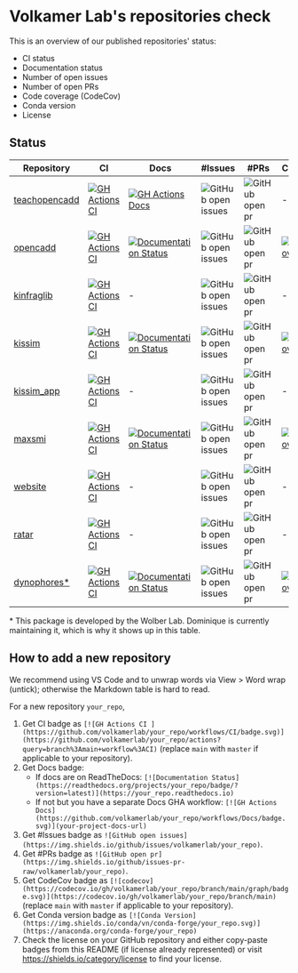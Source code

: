 # Volkamer Lab's repositories check

This is an overview of our published repositories' status:
- CI status
- Documentation status
- Number of open issues
- Number of open PRs
- Code coverage (CodeCov)
- Conda version
- License

## Status

| Repository | CI | Docs | #Issues | #PRs | CodeCov | Conda | Licence |
|---|---|---|---|---|---|---|---|
| [teachopencadd](https://github.com/volkamerlab/teachopencadd) | [![GH Actions CI](https://github.com/volkamerlab/teachopencadd/workflows/CI/badge.svg)](https://github.com/volkamerlab/teachopencadd/actions?query=branch%3Amaster+workflow%3ACI)     | [![GH Actions Docs](https://github.com/volkamerlab/teachopencadd/workflows/Docs/badge.svg)](https://projects.volkamerlab.org/teachopencadd/) | ![GitHub open issues](https://img.shields.io/github/issues/volkamerlab/teachopencadd)   | ![GitHub open pr](https://img.shields.io/github/issues-pr-raw/volkamerlab/teachopencadd)   | -                                                                                                                                                | [![Conda Version](https://img.shields.io/conda/vn/conda-forge/opencadd.svg)](https://anaconda.org/conda-forge/opencadd)           | [![License: CC BY 4.0](https://img.shields.io/badge/License-CC%20BY%204.0-lightgrey.svg)](https://creativecommons.org/licenses/by/4.0/) |
| [opencadd](https://github.com/volkamerlab/opencadd)           | [![GH Actions CI](https://github.com/volkamerlab/opencadd/workflows/CI/badge.svg)](https://github.com/volkamerlab/opencadd/actions?query=branch%3Amaster)                             | [![Documentation Status](https://readthedocs.org/projects/opencadd/badge/?version=latest)](https://opencadd.readthedocs.io)                  | ![GitHub open issues](https://img.shields.io/github/issues/volkamerlab/opencadd)        | ![GitHub open pr](https://img.shields.io/github/issues-pr-raw/volkamerlab/opencadd)        | [![codecov](https://codecov.io/gh/volkamerlab/opencadd/branch/master/graph/badge.svg)](https://codecov.io/gh/volkamerlab/opencadd/branch/master) | [![Conda Version](https://img.shields.io/conda/vn/conda-forge/teachopencadd.svg)](https://anaconda.org/conda-forge/teachopencadd) | [![License](https://img.shields.io/badge/License-MIT-blue.svg)](https://opensource.org/licenses/MIT)                                    |
| [kinfraglib](https://github.com/volkamerlab/kinfraglib)       | [![GH Actions CI](https://github.com/volkamerlab/kinfraglib/workflows/CI/badge.svg)](https://github.com/volkamerlab/kinfraglib/actions?query=branch%3Amaster+workflow%3ACI)           | -                                                                                                                                            | ![GitHub open issues](https://img.shields.io/github/issues/volkamerlab/kinfraglib)      | ![GitHub open pr](https://img.shields.io/github/issues-pr-raw/volkamerlab/kinfraglib)      | -                                                                                                                                                | -                                                                                                                                 | [![License](https://img.shields.io/badge/License-MIT-blue.svg)](https://opensource.org/licenses/MIT)                                    |
| [kissim](https://github.com/volkamerlab/kissim)               | [![GH Actions CI](https://github.com/volkamerlab/kissim/workflows/CI/badge.svg)](https://github.com/volkamerlab/kissim/actions?query=branch%3Amain+workflow%3ACI)                     | [![Documentation Status](https://readthedocs.org/projects/kissim/badge/?version=latest)](https://kissim.readthedocs.io)                      | ![GitHub open issues](https://img.shields.io/github/issues/volkamerlab/kissim)          | ![GitHub open pr](https://img.shields.io/github/issues-pr-raw/volkamerlab/kissim)          | [![codecov](https://codecov.io/gh/volkamerlab/kissim/branch/main/graph/badge.svg)](https://codecov.io/gh/volkamerlab/kissim/branch/main)         | [![Conda Version](https://img.shields.io/conda/vn/conda-forge/kissim.svg)](https://anaconda.org/conda-forge/kissim)               | [![License](https://img.shields.io/badge/License-MIT-blue.svg)](https://opensource.org/licenses/MIT)                                    |
| [kissim_app](https://github.com/volkamerlab/kissim_app)       | [![GH Actions CI](https://github.com/volkamerlab/kissim_app/workflows/CI/badge.svg)](https://github.com/volkamerlab/kissim_app/actions?query=branch%3Amaster+workflow%3ACI)           | -                                                                                                                                            | ![GitHub open issues](https://img.shields.io/github/issues/volkamerlab/kissim_app)      | ![GitHub open pr](https://img.shields.io/github/issues-pr-raw/volkamerlab/kissim_app)      | -                                                                                                                                                | -                                                                                                                                 | [![License](https://img.shields.io/badge/License-MIT-blue.svg)](https://opensource.org/licenses/MIT)                                    |
| [maxsmi](https://github.com/volkamerlab/maxsmi)               | [![GH Actions CI](https://github.com/volkamerlab/maxsmi/workflows/CI/badge.svg)](https://github.com/volkamerlab/maxsmi/actions?query=branch%3Amain+workflow%3ACI)                     | [![Documentation Status](https://readthedocs.org/projects/maxsmi/badge/?version=latest)](https://maxsmi.readthedocs.io)                      | ![GitHub open issues](https://img.shields.io/github/issues/volkamerlab/maxsmi)          | ![GitHub open pr](https://img.shields.io/github/issues-pr-raw/volkamerlab/maxsmi)          | [![codecov](https://codecov.io/gh/volkamerlab/maxsmi/branch/main/graph/badge.svg)](https://codecov.io/gh/volkamerlab/maxsmi/branch/main)         | [![Conda Version](https://img.shields.io/conda/vn/conda-forge/maxsmi.svg)](https://anaconda.org/conda-forge/maxsmi)               | [![License](https://img.shields.io/badge/License-MIT-blue.svg)](https://opensource.org/licenses/MIT)                                    |
| [website](https://github.com/volkamerlab/volkamerlab_org)     | [![GH Actions CI](https://github.com/volkamerlab/volkamerlab_org/workflows/CI/badge.svg)](https://github.com/volkamerlab/volkamerlab_org/actions?query=branch%3Amaster+workflow%3ACI) | -                                                                                                                                            | ![GitHub open issues](https://img.shields.io/github/issues/volkamerlab/volkamerlab_org) | ![GitHub open pr](https://img.shields.io/github/issues-pr-raw/volkamerlab/volkamerlab_org) | -                                                                                                                                                | -                                                                                                                                 | -                                                                                                                                       |
| [ratar](https://github.com/volkamerlab/ratar)                 | [![GH Actions CI](https://github.com/volkamerlab/ratar/workflows/CI/badge.svg)](https://github.com/volkamerlab/ratar/actions?query=workflow%3ACI)                                     | -                                                                                                                                            | ![GitHub open issues](https://img.shields.io/github/issues/volkamerlab/ratar)           | ![GitHub open pr](https://img.shields.io/github/issues-pr-raw/volkamerlab/ratar)           | -                                                                                                                                                | -                                                                                                                                 | [![License](https://img.shields.io/badge/License-MIT-blue.svg)](https://opensource.org/licenses/MIT)                                    |
| [dynophores\*](https://github.com/wolberlab/dynophores)       | [![GH Actions CI](https://github.com/wolberlab/dynophores/workflows/CI/badge.svg)](https://github.com/wolberlab/dynophores/actions?query=workflow%3ACI)                               | [![Documentation Status](https://readthedocs.org/projects/dynophores/badge/?version=latest)](https://dynophores.readthedocs.io)              | ![GitHub open issues](https://img.shields.io/github/issues/wolberlab/dynophores)        | ![GitHub open pr](https://img.shields.io/github/issues-pr-raw/wolberlab/dynophores)        | [![codecov](https://codecov.io/gh/wolberlab/dynophores/branch/master/graph/badge.svg)](https://codecov.io/gh/wolberlab/dynophores/branch/master) | [![Conda Version](https://img.shields.io/conda/vn/conda-forge/dynophores.svg)](https://anaconda.org/conda-forge/dynophores)       | [![License](https://img.shields.io/badge/License-MIT-blue.svg)](https://opensource.org/licenses/MIT)                                    |

\* This package is developed by the Wolber Lab. Dominique is currently maintaining it, which is why it shows up in this table.

## How to add a new repository

We recommend using VS Code and to unwrap words via View > Word wrap (untick); otherwise the Markdown table is hard to read.

For a new repository `your_repo`,

1. Get CI badge as `[![GH Actions CI ](https://github.com/volkamerlab/your_repo/workflows/CI/badge.svg)](https://github.com/volkamerlab/your_repo/actions?query=branch%3Amain+workflow%3ACI)` (replace `main` with `master` if applicable to your repository).
2. Get Docs badge:
   - If docs are on ReadTheDocs: `[![Documentation Status](https://readthedocs.org/projects/your_repo/badge/?version=latest)](https://your_repo.readthedocs.io)`
   - If not but you have a separate Docs GHA workflow: `[![GH Actions Docs](https://github.com/volkamerlab/your_repo/workflows/Docs/badge.svg)](your-project-docs-url)`
3. Get #Issues badge as `![GitHub open issues](https://img.shields.io/github/issues/volkamerlab/your_repo)`.
4. Get #PRs badge as `![GitHub open pr](https://img.shields.io/github/issues-pr-raw/volkamerlab/your_repo)`.
5. Get CodeCov badge as `[![codecov](https://codecov.io/gh/volkamerlab/your_repo/branch/main/graph/badge.svg)](https://codecov.io/gh/volkamerlab/your_repo/branch/main)` (replace `main` with `master` if applicable to your repository).
6. Get Conda version badge as `[![Conda Version](https://img.shields.io/conda/vn/conda-forge/your_repo.svg)](https://anaconda.org/conda-forge/your_repo)`
7. Check the license on your GitHub repository and either copy-paste badges from this README (if license already represented) or visit https://shields.io/category/license to find your license.
